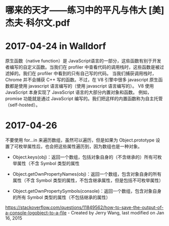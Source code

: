 # 哪来的天才——练习中的平凡与伟大 [美]杰夫·科尔文.pdf

# 2017-04-24 in Walldorf

原生函数（native function）是 JavaScript语言的一部分，这些函数有别于开发者编写的自定义函数。当我们在 profiler 中查看代码的调用栈时，这些函数是被过滤掉的。我们在 profiler 中看到的只有自己写的代码。
当我们捕获调用栈时，Chrome 并不会捕获 C++ 写的函数。不过，在 V8 引擎中很多 javascript 原生函数都是使用 javascript 语言编写的（使用 javascript 语言编写的）。
V8 使用 JavaScript 本身实现了 JavaScript 语言的大部分内置对象和函数。 例如，promise 功能就是通过 JavaScript 编写的。我们把这样的内置函数称为自主托管（self-hosted）。

# 2017-04-26
不要使用 for…in 来遍历数组，虽然可以遍历，但是如果为 Object.prototype 设置了可枚举属性后，也会把这些属性遍历到，因为数组也是一种对象。

* Object.keys(obj)：返回一个数组，包括对象自身的（不含继承的）所有可枚举属性（不含 Symbol 类型的属性

* Object.getOwnPropertyNames(obj)：返回一个数组，包含对象自身的所有属性（不含 Symbol 类型的属性，不包含继承属性，但是包括不可枚举属性）

* Object.getOwnPropertySymbols(console)：返回一个数组，包含对象自身的所有 Symbol 类型的属性（不包括继承的属性）

https://stackoverflow.com/questions/11849562/how-to-save-the-output-of-a-console-logobject-to-a-file - Created by Jerry Wang, last modified on Jan 16, 2015

